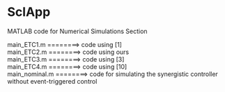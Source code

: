 # SclApp
MATLAB code for Numerical Simulations Section

main_ETC1.m      ========>     code using [1]<br>
main_ETC2.m      ========>     code using ours<br>
main_ETC3.m      ========>     code using [3]<br>
main_ETC4.m      ========>     code using [10]<br>
main_nominal.m   ========>     code for simulating the synergistic controller without event-triggered control
